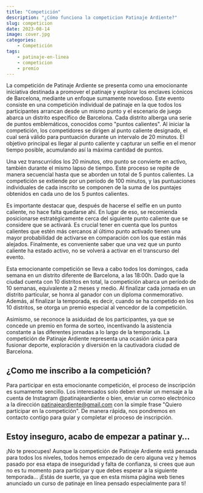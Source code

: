 ```yaml
---
title: "Competición"
description: "¿Cómo funciona la competicion Patinaje Ardiente?"
slug: competicion
date: 2023-08-14
image: cover.jpg
categories:
    - Competición
tags:
    - patinaje-en-linea
    - competicion
    - premio
---
```


La competición de Patinaje Ardiente se presenta como una emocionante iniciativa destinada a promover el patinaje y explorar los enclaves icónicos de Barcelona, mediante un enfoque sumamente novedoso. Este evento consiste en una competición individual de patinaje en la que todos los participantes arrancan desde un mismo punto y el escenario de juego abarca un distrito específico de Barcelona. Cada distrito alberga una serie de puntos emblemáticos, conocidos como "puntos calientes". Al iniciar la competición, los competidores se dirigen al punto caliente designado, el cual será válido para puntuación durante un intervalo de 20 minutos. El objetivo principal es llegar al punto caliente y capturar un selfie en el menor tiempo posible, acumulando así la máxima cantidad de puntos.

Una vez transcurridos los 20 minutos, otro punto se convierte en activo, también durante el mismo lapso de tiempo. Este proceso se repite de manera secuencial hasta que se aborden un total de 5 puntos calientes. La competición se extiende por un período de 100 minutos, y las puntuaciones individuales de cada inscrito se componen de la suma de los puntajes obtenidos en cada uno de los 5 puntos calientes.

Es importante destacar que, después de hacerse el selfie en un punto caliente, no hace falta quedarse ahí. En lugar de eso, se recomienda posicionarse estratégicamente cerca del siguiente punto caliente que se considere que se activará. Es crucial tener en cuenta que los puntos calientes que estén más cercanos al último punto activado tienen una mayor probabilidad de activarse en comparación con los que están más alejados. Finalmente, es conveniente saber que una vez que un punto caliente ha estado activo, no se volverá a activar en el transcurso del evento. 

Esta emocionante competición se lleva a cabo todos los domingos, cada semana en un distrito diferente de Barcelona, a las 18:00h. Dado que la ciudad cuenta con 10 distritos en total, la competición abarca un período de 10 semanas, equivalente a 2 meses y medio. Al finalizar cada jornada en un distrito particular, se honra al ganador con un diploma conmemorativo. Además, al finalizar la temporada, es decir, cuando se ha competido en los 10 distritos, se otorga un premio especial al vencedor de la competición.

Asimismo, se reconoce la asiduidad de los participantes, ya que se concede un premio en forma de sorteo, incentivando la asistencia constante a las diferentes jornadas a lo largo de la temporada. La competición de Patinaje Ardiente representa una ocasión única para fusionar deporte, exploración y diversión en la cautivadora ciudad de Barcelona.

## ¿Como me inscribo a la competición?

Para participar en esta emocionante competición, el proceso de inscripción es sumamente sencillo. Los interesados solo deben enviar un mensaje a la cuenta de Instagram @patinajeardiente o bien, enviar un correo electrónico a la dirección <patinajeardiente@gmail.com> con la simple frase "Quiero participar en la competición". De manera rápida, nos pondremos en contacto contigo para guiar y completar el proceso de inscripción.

## Estoy inseguro, acabo de empezar a patinar y…

¡No te preocupes! Aunque la competición de Patinaje Ardiente está pensada para todos los niveles, todos hemos empezado de cero alguna vez y hemos pasado por esa etapa de inseguridad y falta de confianza, si crees que aun no es tu momento para participar y que debes esperar a la siguiente temporada… ¡Estás de suerte, ya que en esta misma página web tienes anunciado un curso de patinaje en línea pensado especialmente para ti!